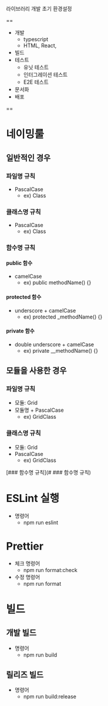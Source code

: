 라이브러리 개발 초기 환경설정

==

- 개발
    - typescript
    - HTML, React,
- 빌드
- 테스트
    - 유닛 테스트
    - 인터그레이션 테스트
    - E2E 테스트
- 문서화
- 배포

==

# 네이밍룰

## 일반적인 경우

### 파일명 규칙

- PascalCase
    - ex) Class

### 클래스명 규칙

- PascalCase
    - ex) Class

### 함수명 규칙

#### public 함수

- camelCase
    - ex) public methodName() {}

#### protected 함수

- underscore + camelCase
    - ex) protected \_methodName() {}

#### private 함수

- double underscore + camelCase
    - ex) private \_\_methodName() {}

## 모듈을 사용한 경우

### 파일명 규칙

- 모듈: Grid
- 모듈명 + PascalCase
    - ex) GridClass

### 클래스명 규칙

- 모듈: Grid
- PascalCase
    - ex) GridClass

[### 함수명 규칙](# ### 함수명 규칙)

# ESLint 실행

- 명령어
    - npm run eslint

# Prettier

- 체크 명령어
    - npm run format:check
- 수정 명령어
    - npm run format

# 빌드

## 개발 빌드

- 명령어
    - npm run build

## 릴리즈 빌드

- 명령어
    - npm run build:release
